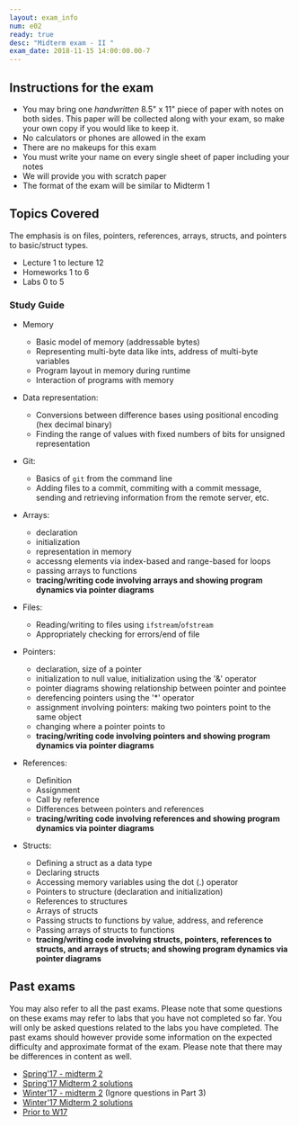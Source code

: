```yaml
---
layout: exam_info
num: e02
ready: true
desc: "Midterm exam - II "
exam_date: 2018-11-15 14:00:00.00-7
---
```


## Instructions for the exam

* You may bring one *handwritten* 8.5" x 11" piece of paper with notes on both sides. This paper will be collected along with your exam, so make your own copy if you would like to keep it.
* No calculators or phones are allowed in the exam  
* There are no makeups for this exam 
* You must write your name on every single sheet of paper including your notes
* We will provide you with scratch paper
* The format of the exam will be similar to Midterm 1

## Topics Covered 

The emphasis is on files, pointers, references, arrays, structs, and pointers to basic/struct types.

* Lecture 1 to lecture 12
* Homeworks 1 to 6
* Labs 0 to 5

### Study Guide

* Memory 
    * Basic model of memory (addressable bytes) 
    * Representing multi-byte data like ints, address of multi-byte variables
    * Program layout in memory during runtime 
    * Interaction of programs with memory

* Data representation:
    * Conversions between difference bases using positional encoding (hex decimal binary)
    * Finding the range of values with fixed numbers of bits for unsigned representation

* Git:
    - Basics of `git` from the command line
    - Adding files to a commit, commiting with a commit message, sending and retrieving information from the remote server, etc.
    
* Arrays:
    * declaration 
    * initialization 
    * representation in memory 
    * accessng elements via index-based and range-based for loops 
    * passing arrays to functions
    * **tracing/writing code involving arrays and showing program dynamics via pointer diagrams** 

* Files:
    - Reading/writing to files using `ifstream`/`ofstream`
    - Appropriately checking for errors/end of file

* Pointers:
    * declaration, size of a pointer
    * initialization to null value, initialization using the '&' operator
    * pointer diagrams showing relationship between pointer and pointee
    * derefencing pointers using the '*' operator
    * assignment involving pointers: making two pointers point to the same object
    * changing where a pointer points to
    * **tracing/writing code involving pointers and showing program dynamics via pointer diagrams** 

* References:
    * Definition
    * Assignment
    * Call by reference
    * Differences between pointers and references
    * **tracing/writing code involving references and showing program dynamics via pointer diagrams** 

* Structs:
    * Defining a struct as a data type 
    * Declaring structs 
    * Accessing memory variables using the dot (.) operator 
    * Pointers to structure (declaration and initialization)
    * References to structures
    * Arrays of structs 
    * Passing structs to functions by value, address, and reference 
    * Passing arrays of structs to functions 
    * **tracing/writing code involving structs, pointers, references to structs, and arrays of structs; and showing program dynamics via pointer diagrams** 

## Past exams
You may also refer to all the past exams. Please note that some questions on these exams may refer to labs that you have not completed so far. You will only be asked questions related to the labs you have completed. The past exams should however provide some information on the expected difficulty and approximate format of the exam. Please note that there may be differences in content as well.

* [Spring'17 - midterm 2](https://docs.google.com/document/d/1ntjJnT3H9DAeQbygjyJoC6PLHIM9xyarSTFpOGF9KsU/edit?usp=sharing)
* [Spring'17 Midterm 2 solutions](https://drive.google.com/drive/folders/1ytvXYFiVspWJA6MFwqGaVB_xtKSAHrPn?usp=sharing)
* [Winter'17 - midterm 2](https://drive.google.com/open?id=0B1z9k2M7uTvJQlVPZnZMM2JiQkk) (Ignore questions in Part 3)
* [Winter'17 Midterm 2 solutions](https://drive.google.com/drive/folders/1ytvXYFiVspWJA6MFwqGaVB_xtKSAHrPn?usp=sharing)
* [Prior to W17](https://ucsb-cs16.github.io/resources/sample_exams/)

